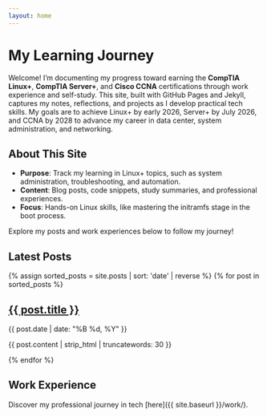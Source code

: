 ```yaml
---
layout: home
---
```


# My Learning Journey

Welcome! I’m documenting my progress toward earning the **CompTIA Linux+**, **CompTIA Server+**, and **Cisco CCNA** certifications through work experience and self-study. This site, built with GitHub Pages and Jekyll, captures my notes, reflections, and projects as I develop practical tech skills. My goals are to achieve Linux+ by early 2026, Server+ by July 2026, and CCNA by 2028 to advance my career in data center, system administration, and networking.

## About This Site

- **Purpose**: Track my learning in Linux+ topics, such as system administration, troubleshooting, and automation.
- **Content**: Blog posts, code snippets, study summaries, and professional experiences.
- **Focus**: Hands-on Linux skills, like mastering the initramfs stage in the boot process.

Explore my posts and work experiences below to follow my journey!

## Latest Posts

{% assign sorted_posts = site.posts | sort: 'date' | reverse %}
{% for post in sorted_posts %}

  <h2><a href="{{ site.baseurl }}{{ post.url }}">{{ post.title }}</a></h2>
  <p>{{ post.date | date: "%B %d, %Y" }}</p>
  <p>{{ post.content | strip_html | truncatewords: 30 }}</p>
{% endfor %}

## Work Experience

Discover my professional journey in tech [here]({{ site.baseurl }}/work/).
